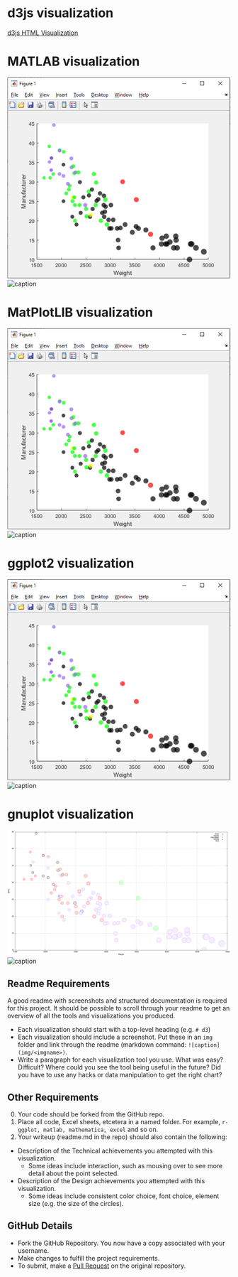 # d3js visualization
[d3js HTML Visualization](https://jacobadamsky.github.io/a2-DataVis-5Ways/code/d3vis.html)

# MATLAB visualization
![caption](img/matlab.PNG)
![caption](img/vis/matlab.png)

# MatPlotLIB visualization
![caption](img/matlab.PNG)
![caption](img/vis/matlab.png)

# ggplot2 visualization
![caption](img/matlab.PNG)
![caption](img/vis/matlab.png)

# gnuplot visualization
![caption](img/gnuplot.PNG)
![caption](img/vis/gnuplot.png)

Readme Requirements
---

A good readme with screenshots and structured documentation is required for this project. 
It should be possible to scroll through your readme to get an overview of all the tools and visualizations you produced.

- Each visualization should start with a top-level heading (e.g. `# d3`)
- Each visualization should include a screenshot. Put these in an `img` folder and link through the readme (markdown command: `![caption](img/<imgname>)`.
- Write a paragraph for each visualization tool you use. What was easy? Difficult? Where could you see the tool being useful in the future? Did you have to use any hacks or data manipulation to get the right chart?

Other Requirements
---

0. Your code should be forked from the GitHub repo.
1. Place all code, Excel sheets, etcetera in a named folder. For example, `r-ggplot, matlab, mathematica, excel` and so on.
2. Your writeup (readme.md in the repo) should also contain the following:

- Description of the Technical achievements you attempted with this visualization.
  - Some ideas include interaction, such as mousing over to see more detail about the point selected.
- Description of the Design achievements you attempted with this visualization.
  - Some ideas include consistent color choice, font choice, element size (e.g. the size of the circles).

GitHub Details
---

- Fork the GitHub Repository. You now have a copy associated with your username.
- Make changes to fulfill the project requirements. 
- To submit, make a [Pull Request](https://help.github.com/articles/using-pull-requests/) on the original repository.
